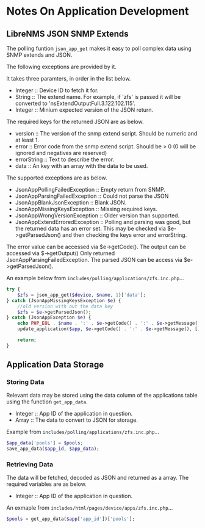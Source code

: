# Notes On Application Development

## LibreNMS JSON SNMP Extends

The polling funtion `json_app_get` makes it easy to poll complex data
using SNMP extends and JSON.

The following exceptions are provided by it.

It takes three paramters, in order in the list below.

- Integer :: Device ID to fetch it for.
- String :: The extend name. For example, if 'zfs' is passed it will
  be converted to 'nsExtendOutputFull.3.122.102.115'.
- Integer :: Minium expected version of the JSON return.

The required keys for the returned JSON are as below.

- version :: The version of the snmp extend script. Should be numeric
  and at least 1.
- error :: Error code from the snmp extend script. Should be > 0
   (0 will be ignored and negatives are reserved)
- errorString :: Text to describe the error.
- data :: An key with an array with the data to be used.

The supported exceptions are as below.

- JsonAppPollingFailedException :: Empty return from SNMP.
- JsonAppParsingFailedException :: Could not parse the JSON
- JsonAppBlankJsonException :: Blank JSON.
- JsonAppMissingKeysException :: Missing required keys.
- JsonAppWrongVersionException :: Older version than supported.
- JsonAppExtendErroredException :: Polling and parsing was good, but
  the returned data has an error set. This may be checked via
  $e->getParsedJson() and then checking the keys error and
  errorString.

The error value can be accessed via $e->getCode(). The output can be
accessed via $->getOutput() Only returned
JsonAppParsingFailedException. The parsed JSON can be access via
$e->getParsedJson().

An example below from `includes/polling/applications/zfs.inc.php`...

```php
try {
    $zfs = json_app_get($device, $name, 1)['data'];
} catch (JsonAppMissingKeysException $e) {
    //old version with out the data key
    $zfs = $e->getParsedJson();
} catch (JsonAppException $e) {
    echo PHP_EOL . $name . ':' . $e->getCode() . ':' . $e->getMessage() . PHP_EOL;
    update_application($app, $e->getCode() . ':' . $e->getMessage(), []);

    return;
}
```

## Application Data Storage

### Storing Data

Relevant data may be stored using the data column of the applications
table using the function `get_app_data`.

- Integer :: App ID of the application in question.
- Array :: The data to convert to JSON for storage.

Example from `includes/polling/applications/zfs.inc.php`...

```php
$app_data['pools'] = $pools;
save_app_data($app_id, $app_data);
```

### Retrieving Data

The data will be fetched, decoded as JSON and returned as a array. The
required variables are as below.

- Integer :: App ID of the application in question.

An exmaple from `includes/html/pages/device/apps/zfs.inc.php`...

```php
$pools = get_app_data($app['app_id'])['pools'];
```
